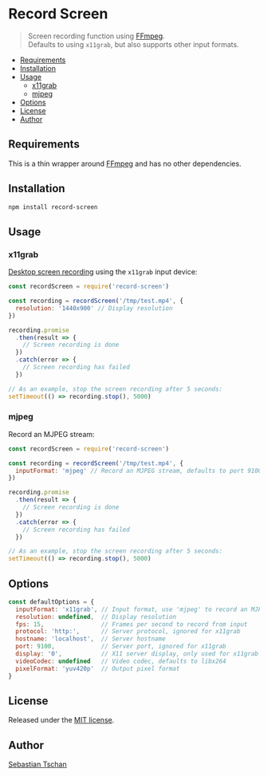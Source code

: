 # Record Screen
> Screen recording function using [FFmpeg](https://www.ffmpeg.org/).  
> Defaults to using `x11grab`, but also supports other input formats.

- [Requirements](#requirements)
- [Installation](#installation)
- [Usage](#usage)
  * [x11grab](#x11grab)
  * [mjpeg](#mjpeg)
- [Options](#options)
- [License](#license)
- [Author](#author)

## Requirements
This is a thin wrapper around [FFmpeg](https://www.ffmpeg.org/) and has no other
dependencies.

## Installation
```sh
npm install record-screen
```

## Usage

### x11grab
[Desktop screen recording](https://trac.ffmpeg.org/wiki/Capture/Desktop) using
the `x11grab` input device:

```js
const recordScreen = require('record-screen')

const recording = recordScreen('/tmp/test.mp4', {
  resolution: '1440x900' // Display resolution
})

recording.promise
  .then(result => {
    // Screen recording is done
  })
  .catch(error => {
    // Screen recording has failed
  })

// As an example, stop the screen recording after 5 seconds:
setTimeout(() => recording.stop(), 5000)
```

### mjpeg
Record an MJPEG stream:

```js
const recordScreen = require('record-screen')

const recording = recordScreen('/tmp/test.mp4', {
  inputFormat: 'mjpeg' // Record an MJPEG stream, defaults to port 9100
})

recording.promise
  .then(result => {
    // Screen recording is done
  })
  .catch(error => {
    // Screen recording has failed
  })

// As an example, stop the screen recording after 5 seconds:
setTimeout(() => recording.stop(), 5000)
```

## Options

```js
const defaultOptions = {
  inputFormat: 'x11grab', // Input format, use 'mjpeg' to record an MJPEG stream
  resolution: undefined,  // Display resolution
  fps: 15,                // Frames per second to record from input
  protocol: 'http:',      // Server protocol, ignored for x11grab
  hostname: 'localhost',  // Server hostname
  port: 9100,             // Server port, ignored for x11grab
  display: '0',           // X11 server display, only used for x11grab
  videoCodec: undefined   // Video codec, defaults to libx264
  pixelFormat: 'yuv420p'  // Output pixel format
}
```

## License
Released under the [MIT license](https://opensource.org/licenses/MIT).

## Author
[Sebastian Tschan](https://blueimp.net/)

